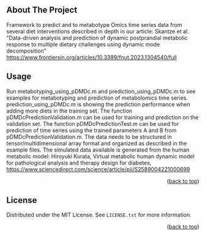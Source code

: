 <!-- ABOUT THE PROJECT -->
## About The Project
Framework to predict and to metabotype Omics time series data from several diet interventions described in depth in our article: Skantze et al. "Data-driven analysis and prediction of dynamic postprandial metabolic response to multiple dietary challenges using dynamic mode decomposition" 
https://www.frontiersin.org/articles/10.3389/fnut.2023.1304540/full


<!-- USAGE EXAMPLES -->
## Usage
Run metabotyping_using_pDMDc.m and prediction_using_pDMDc.m to see examples for metabotyping and prediction of metabolomics time series. prediction_using_pDMDc.m is showing the prediction performance when adding more diets in the training set. The function pDMDcPredictionValidation.m can be used for training and prediction on the validation set. The function pDMDcPredictionTest.m can be used for prediction of time series using the trained parameters A and B from pDMDcPredictionValidation.m. The data needs to be structured in tensor/multidimensional array format and organized as described in the example files. The simulated data available is generated from the human metabolic model: Hiroyuki Kurata, Virtual metabolic human dynamic model for pathological analysis and therapy design for diabetes, https://www.sciencedirect.com/science/article/pii/S2589004221000699
<p align="right">(<a href="#readme-top">back to top</a>)</p>



<!-- LICENSE -->
## License

Distributed under the MIT License. See `LICENSE.txt` for more information.

<p align="right">(<a href="#readme-top">back to top</a>)</p>
